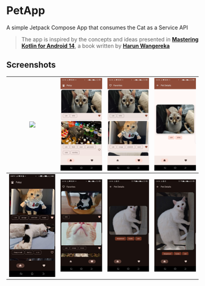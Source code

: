 # PetApp
A simple Jetpack Compose App that consumes the Cat as a Service API
> The app is inspired by the concepts and ideas presented in [<b>Mastering Kotlin for Android 14</b>](https://www.amazon.com/Mastering-Kotlin-Android-14-libraries/dp/1837631719/ref=tmm_pap_swatch_0?link_from_packtlink=yes),
a book written by [<b>Harun Wangereka</b>](https://www.linkedin.com/in/harun-wangereka-442b37b9/)
##
## Screenshots
| <img src="screenshots/demo.gif"/> | <img src="screenshots/1.jpeg"/> | <img src="screenshots/2.jpeg"/> | <img src="screenshots/3.jpeg"/> |
|:---------------------------------:|:-------------------------------:|:-------------------------------:|:-------------------------------:|
|  <img src="screenshots/4.jpeg"/>  | <img src="screenshots/5.jpeg"/> | <img src="screenshots/6.jpg"/>  | <img src="screenshots/7.jpg"/>  |

